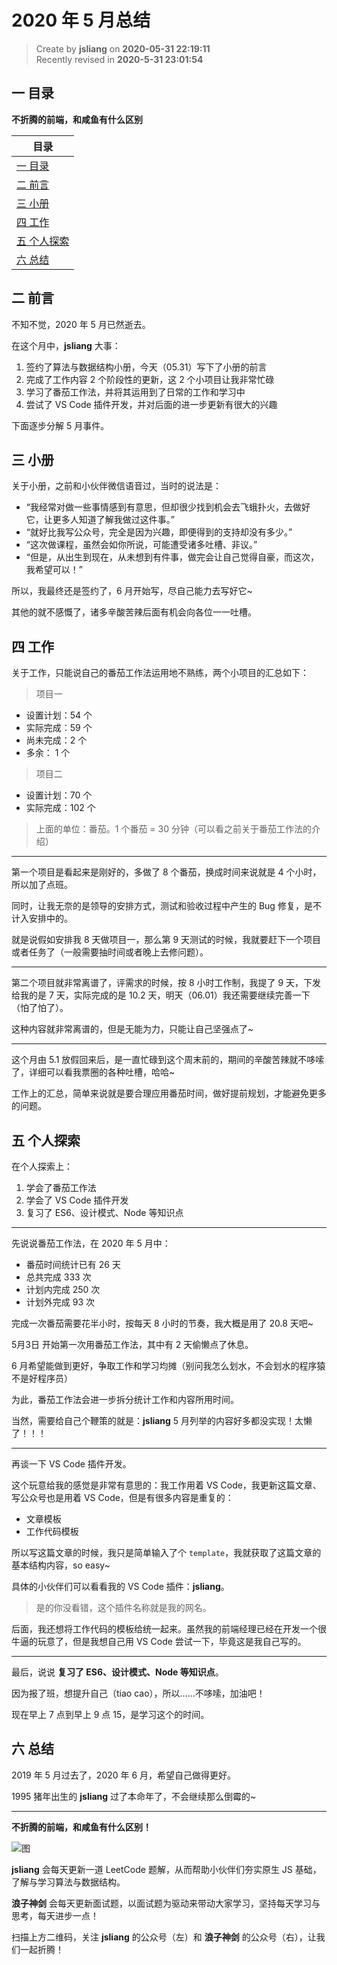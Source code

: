 2020 年 5 月总结
===

> Create by **jsliang** on **2020-05-31 22:19:11**  
> Recently revised in **2020-5-31 23:01:54**  

## 一 目录

**不折腾的前端，和咸鱼有什么区别**

| 目录 |
| --- |
| [一 目录](#chapter-one) |
| [二 前言](#chapter-two) |
| [三 小册](#chapter-three) |
| [四 工作](#chapter-four) |
| [五 个人探索](#chapter-five) |
| [六 总结](#chapter-six) |

## 二 前言



不知不觉，2020 年 5 月已然逝去。

在这个月中，**jsliang** 大事：

1. 签约了算法与数据结构小册，今天（05.31）写下了小册的前言
2. 完成了工作内容 2 个阶段性的更新，这 2 个小项目让我非常忙碌
3. 学习了番茄工作法，并将其运用到了日常的工作和学习中
4. 尝试了 VS Code 插件开发，并对后面的进一步更新有很大的兴趣

下面逐步分解 5 月事件。

## 三 小册



关于小册，之前和小伙伴微信语音过，当时的说法是：

* “我经常对做一些事情感到有意思，但却很少找到机会去飞蛾扑火，去做好它，让更多人知道了解我做过这件事。”
* “就好比我写公众号，完全是因为兴趣，即便得到的支持却没有多少。”
* “这次做课程，虽然会如你所说，可能遭受诸多吐槽、非议。”
* “但是，从出生到现在，从未想到有件事，做完会让自己觉得自豪，而这次，我希望可以！”

所以，我最终还是签约了，6 月开始写，尽自己能力去写好它~

其他的就不感慨了，诸多辛酸苦辣后面有机会向各位一一吐槽。

## 四 工作



关于工作，只能说自己的番茄工作法运用地不熟练，两个小项目的汇总如下：

> 项目一

* 设置计划：54 个
* 实际完成：59 个
* 尚未完成：2 个
* 多余： 1 个

> 项目二

* 设置计划：70 个
* 实际完成：102 个

> 上面的单位：番茄。1 个番茄 = 30 分钟（可以看之前关于番茄工作法的介绍）

---

第一个项目是看起来是刚好的，多做了 8 个番茄，换成时间来说就是 4 个小时，所以加了点班。

同时，让我无奈的是领导的安排方式，测试和验收过程中产生的 Bug 修复，是不计入安排中的。

就是说假如安排我 8 天做项目一，那么第 9 天测试的时候，我就要赶下一个项目或者任务了（一般需要抽时间或者晚上去修问题）。

---

第二个项目就非常离谱了，评需求的时候，按 8 小时工作制，我提了 9 天，下发给我的是 7 天，实际完成的是 10.2 天，明天（06.01）我还需要继续完善一下（怕了怕了）。

这种内容就非常离谱的，但是无能为力，只能让自己坚强点了~

---

这个月由 5.1 放假回来后，是一直忙碌到这个周末前的，期间的辛酸苦辣就不哆嗦了，详细可以看我票圈的各种吐槽，哈哈~

工作上的汇总，简单来说就是要合理应用番茄时间，做好提前规划，才能避免更多的问题。

## 五 个人探索



在个人探索上：

1. 学会了番茄工作法
2. 学会了 VS Code 插件开发
3. 复习了 ES6、设计模式、Node 等知识点

---

先说说番茄工作法，在 2020 年 5 月中：

* 番茄时间统计已有 26 天
* 总共完成 333 次
* 计划内完成 250 次
* 计划外完成 93 次

完成一次番茄需要花半小时，按每天 8 小时的节奏，我大概是用了 20.8 天吧~

5月3日 开始第一次用番茄工作法，其中有 2 天偷懒点了休息。

6 月希望能做到更好，争取工作和学习均摊（别问我怎么划水，不会划水的程序猿不是好程序员）

为此，番茄工作法会进一步拆分统计工作和内容所用时间。

当然，需要给自己个鞭策的就是：**jsliang** 5 月列举的内容好多都没实现！太懒了！！！

---

再谈一下 VS Code 插件开发。

这个玩意给我的感觉是非常有意思的：我工作用着 VS Code，我更新这篇文章、写公众号也是用着 VS Code，但是有很多内容是重复的：

* 文章模板
* 工作代码模板

所以写这篇文章的时候，我只是简单输入了个 `template`，我就获取了这篇文章的基本结构内容，so easy~

具体的小伙伴们可以看看我的 VS Code 插件：**jsliang**。

> 是的你没看错，这个插件名称就是我的网名。

后面，我还想将工作代码的模板给统一起来。虽然我的前端经理已经在开发一个很牛逼的玩意了，但是我想自己用 VS Code 尝试一下，毕竟这是我自己写的。

---

最后，说说 **复习了 ES6、设计模式、Node 等知识点**。

因为报了班，想提升自己（tiao cao），所以……不哆嗦，加油吧！

现在早上 7 点到早上 9 点 15，是学习这个的时间。

## 六 总结



2019 年 5 月过去了，2020 年 6 月，希望自己做得更好。

1995 猪年出生的 **jsliang** 过了本命年了，不会继续那么倒霉的~

---

**不折腾的前端，和咸鱼有什么区别！**

![图](https://github.com/LiangJunrong/document-library/blob/master/public-repertory/img/z-index-small.png?raw=true)

**jsliang** 会每天更新一道 LeetCode 题解，从而帮助小伙伴们夯实原生 JS 基础，了解与学习算法与数据结构。

**浪子神剑** 会每天更新面试题，以面试题为驱动来带动大家学习，坚持每天学习与思考，每天进步一点！

扫描上方二维码，关注 **jsliang** 的公众号（左）和 **浪子神剑** 的公众号（右），让我们一起折腾！

